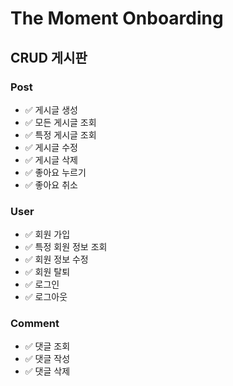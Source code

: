 # The Moment Onboarding

## CRUD 게시판

### Post

* ✅ 게시글 생성
* ✅ 모든 게시글 조회
* ✅ 특정 게시글 조회
* ✅ 게시글 수정
* ✅ 게시글 삭제
* ✅ 좋아요 누르기
* ✅ 좋아요 취소

### User
* ✅ 회원 가입
* ✅ 특정 회원 정보 조회
* ✅ 회원 정보 수정
* ✅ 회원 탈퇴
* ✅ 로그인
* ✅ 로그아웃

### Comment
* ✅ 댓글 조회
* ✅ 댓글 작성
* ✅ 댓글 삭제
